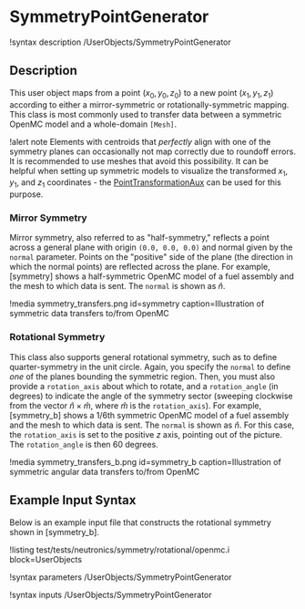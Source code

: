 # SymmetryPointGenerator

!syntax description /UserObjects/SymmetryPointGenerator

## Description

This user object maps from a point $(x_0, y_0, z_0)$ to a new point
$(x_1, y_1, z_1)$ according to either a mirror-symmetric or rotationally-symmetric
mapping. This class is most commonly used to transfer data between
a symmetric OpenMC model and a whole-domain `[Mesh]`.

!alert note
Elements with centroids that *perfectly* align with
one of the symmetry planes can occasionally not map correctly due
to roundoff errors. It is recommended to use meshes that avoid this possibility.
It can be helpful when setting up symmetric models to visualize the transformed
$x_1$, $y_1$, and $z_1$ coordinates - the
[PointTransformationAux](PointTransformationAux.md) can be used for
this purpose.

### Mirror Symmetry

Mirror symmetry, also referred to as "half-symmetry," reflects a point across a general plane
with origin `(0.0, 0.0, 0.0)` and normal given by the `normal` parameter.
Points on the "positive"
side of the plane (the direction in which the normal points) are reflected across
the plane.
For example, [symmetry] shows a half-symmetric OpenMC model of a fuel assembly
and the mesh to which data is sent. The `normal` is shown as
$\hat{n}$.

!media symmetry_transfers.png
  id=symmetry
  caption=Illustration of symmetric data transfers to/from OpenMC

### Rotational Symmetry

This class also supports general rotational symmetry, such as to define quarter-symmetry
in the unit circle.
Again, you specify the `normal` to define *one*
of the planes bounding the symmetric region. Then, you must also provide a
`rotation_axis` about which to rotate, and a `rotation_angle` (in degrees) to indicate
the angle of the symmetry sector (sweeping clockwise from the vector $\hat{n}\times\hat{m}$, where $\hat{m}$
is the `rotation_axis`). For example, [symmetry_b] shows a 1/6th symmetric OpenMC model
of a fuel assembly and the mesh to which data is sent. The `normal` is
shown as $\hat{n}$. For this case, the `rotation_axis` is set to the positive $z$ axis,
pointing out of the picture. The `rotation_angle` is then 60 degrees.

!media symmetry_transfers_b.png
  id=symmetry_b
  caption=Illustration of symmetric angular data transfers to/from OpenMC

## Example Input Syntax

Below is an example input file that constructs the rotational symmetry
shown in [symmetry_b].

!listing test/tests/neutronics/symmetry/rotational/openmc.i
  block=UserObjects

!syntax parameters /UserObjects/SymmetryPointGenerator

!syntax inputs /UserObjects/SymmetryPointGenerator
